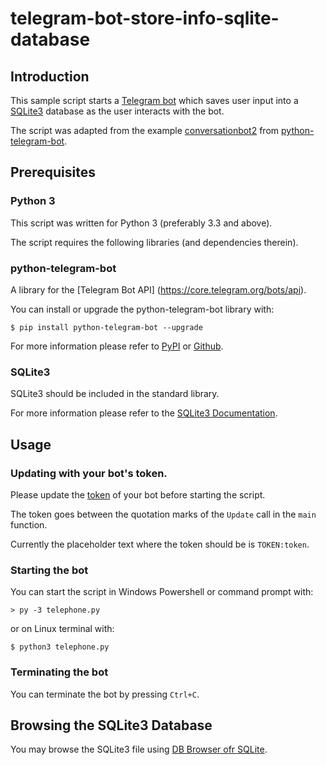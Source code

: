 # telegram-bot-store-info-sqlite-database

## Introduction

This sample script starts a [Telegram bot](https://core.telegram.org/bots) which saves user input into a [SQLite3](https://www.sqlite.org/) database as the user interacts with the bot.

The script was adapted from the example [conversationbot2](https://github.com/python-telegram-bot/python-telegram-bot/blob/master/examples/conversationbot2.py) from [python-telegram-bot](https://github.com/python-telegram-bot/python-telegram-bot).

## Prerequisites

### Python 3

This script was written for Python 3 (preferably 3.3 and above).

The script requires the following libraries (and dependencies therein).

### python-telegram-bot

A library for the [Telegram Bot API] (https://core.telegram.org/bots/api).

You can install or upgrade the python-telegram-bot library with:
````
$ pip install python-telegram-bot --upgrade
````

For more information please refer to [PyPI](https://pypi.python.org/pypi/python-telegram-bot) or [Github](https://github.com/python-telegram-bot/python-telegram-bot). 

### SQLite3

SQLite3 should be included in the standard library.

For more information please refer to the [SQLite3 Documentation](https://docs.python.org/3.5/library/sqlite3.html).

## Usage

### Updating with your bot's token.

Please update the [token](https://core.telegram.org/bots#6-botfather) of your bot before starting the script.

The token goes between the quotation marks of the `Update` call in the `main` function.

Currently the placeholder text where the token should be is `TOKEN:token`.

### Starting the bot

You can start the script in Windows Powershell or command prompt with:
```
> py -3 telephone.py
```

or on Linux terminal with:
```
$ python3 telephone.py
```

### Terminating the bot
You can terminate the bot by pressing `Ctrl+C`.

## Browsing the SQLite3 Database

You may browse the SQLite3 file using [DB Browser ofr SQLite](http://sqlitebrowser.org/).
